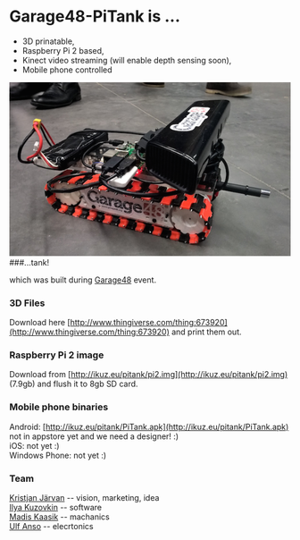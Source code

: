# Garage48-PiTank is ...
* 3D prinatable,
* Raspberry Pi 2 based,
* Kinect video streaming (will enable depth sensing soon),
* Mobile phone controlled

![Alt text](/Docs/images/pitank.png)
###...tank!

which was built during [Garage48](www.garage48.org) event.

### 3D Files
Download here [http://www.thingiverse.com/thing:673920](http://www.thingiverse.com/thing:673920) and print them out.

### Raspberry Pi 2 image
Download from [http://ikuz.eu/pitank/pi2.img](http://ikuz.eu/pitank/pi2.img) (7.9gb) and flush it to 8gb SD card.

### Mobile phone binaries
Android: [http://ikuz.eu/pitank/PiTank.apk](http://ikuz.eu/pitank/PiTank.apk) not in appstore yet and we need a designer! :)  
iOS: not yet :)  
Windows Phone: not yet :)  

### Team
[Kristjan Järvan](http://ee.linkedin.com/pub/kristjan-järvan/5b/9b6/255) -- vision, marketing, idea  
[Ilya Kuzovkin](http://www.ikuz.eu/cv)  -- software  
[Madis Kaasik](http://ee.linkedin.com/pub/madis-kaasik/b1/10a/373/en)  -- machanics  
[Ulf Anso](http://ee.linkedin.com/pub/ulf-anso/69/27/942)  -- elecrtonics  
